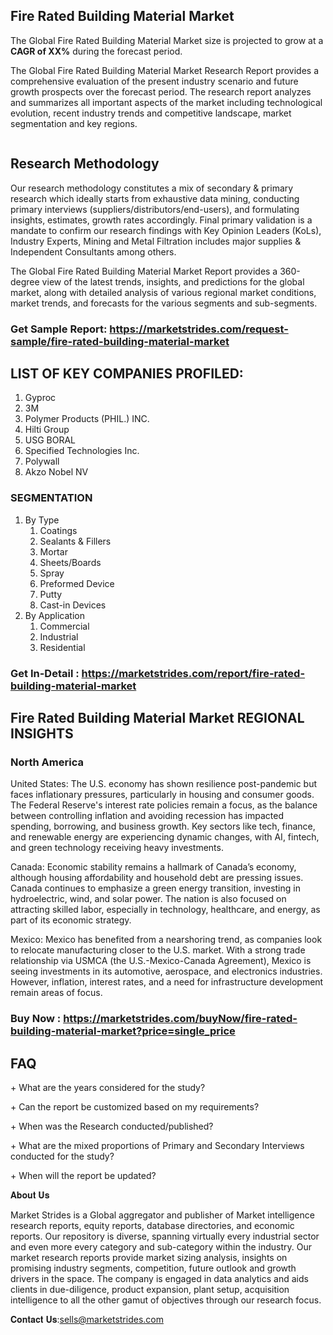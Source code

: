 <h2>Fire Rated Building Material Market</h2>
<p>The Global Fire Rated Building Material Market size is projected to grow at a <strong>CAGR of XX%</strong> during the forecast period.</p>
<p>The Global Fire Rated Building Material Market Research Report provides a comprehensive evaluation of the present industry scenario and future growth prospects over the forecast period. The research report analyzes and summarizes all important aspects of the market including technological evolution, recent industry trends and competitive landscape, market segmentation and key regions.</p>
<p><img alt="" /></p>
<h2>Research Methodology</h2>
<p>Our research methodology constitutes a mix of secondary &amp; primary research which ideally starts from exhaustive data mining, conducting primary interviews (suppliers/distributors/end-users), and formulating insights, estimates, growth rates accordingly. Final primary validation is a mandate to confirm our research findings with Key Opinion Leaders (KoLs), Industry Experts, Mining and Metal Filtration includes major supplies &amp; Independent Consultants among others.</p>
<p>The Global Fire Rated Building Material Market Report provides a 360-degree view of the latest trends, insights, and predictions for the global market, along with detailed analysis of various regional market conditions, market trends, and forecasts for the various segments and sub-segments.</p>
<h3><strong>Get Sample Report: <a href="https://marketstrides.com/request-sample/fire-rated-building-material-market">https://marketstrides.com/request-sample/fire-rated-building-material-market</a></strong></h3>
<h2>LIST OF KEY COMPANIES PROFILED:</h2>
<ol>
<li>Gyproc</li>
<li>3M</li>
<li>Polymer Products (PHIL.) INC.</li>
<li>Hilti Group</li>
<li>USG BORAL</li>
<li>Specified Technologies Inc.</li>
<li>Polywall</li>
<li>Akzo Nobel NV</li>
</ol>
<h3>SEGMENTATION</h3>
<ol>
<li>By Type
<ol>
<li>Coatings</li>
<li>Sealants &amp; Fillers</li>
<li>Mortar</li>
<li>Sheets/Boards</li>
<li>Spray</li>
<li>Preformed Device</li>
<li>Putty</li>
<li>Cast-in Devices</li>
</ol>
</li>
<li>By Application
<ol>
<li>Commercial</li>
<li>Industrial</li>
<li>Residential</li>
</ol>
</li>
</ol>
<h3><strong>Get In-Detail : <a href="https://marketstrides.com/report/fire-rated-building-material-market">https://marketstrides.com/report/fire-rated-building-material-market</a></strong></h3>
<h2>Fire Rated Building Material Market REGIONAL INSIGHTS</h2>
<h3>North America</h3>
<p>United States: The U.S. economy has shown resilience post-pandemic but faces inflationary pressures, particularly in housing and consumer goods. The Federal Reserve's interest rate policies remain a focus, as the balance between controlling inflation and avoiding recession has impacted spending, borrowing, and business growth. Key sectors like tech, finance, and renewable energy are experiencing dynamic changes, with AI, fintech, and green technology receiving heavy investments.</p>
<p>Canada: Economic stability remains a hallmark of Canada&rsquo;s economy, although housing affordability and household debt are pressing issues. Canada continues to emphasize a green energy transition, investing in hydroelectric, wind, and solar power. The nation is also focused on attracting skilled labor, especially in technology, healthcare, and energy, as part of its economic strategy.</p>
<p>Mexico: Mexico has benefited from a nearshoring trend, as companies look to relocate manufacturing closer to the U.S. market. With a strong trade relationship via USMCA (the U.S.-Mexico-Canada Agreement), Mexico is seeing investments in its automotive, aerospace, and electronics industries. However, inflation, interest rates, and a need for infrastructure development remain areas of focus.</p>
<h3><strong>Buy Now : <a href="https://marketstrides.com/buyNow/fire-rated-building-material-market?price=single_price">https://marketstrides.com/buyNow/fire-rated-building-material-market?price=single_price</a></strong></h3>
<h2>FAQ</h2>
<p>+ What are the years considered for the study?</p>
<p>+ Can the report be customized based on my requirements?</p>
<p>+ When was the Research conducted/published?</p>
<p>+ What are the mixed proportions of Primary and Secondary Interviews conducted for the study?</p>
<p>+ When will the report be updated?</p>
<p>𝐀𝐛𝐨𝐮𝐭 𝐔𝐬</p>
<p>Market Strides is a Global aggregator and publisher of Market intelligence research reports, equity reports, database directories, and economic reports. Our repository is diverse, spanning virtually every industrial sector and even more every category and sub-category within the industry. Our market research reports provide market sizing analysis, insights on promising industry segments, competition, future outlook and growth drivers in the space. The company is engaged in data analytics and aids clients in due-diligence, product expansion, plant setup, acquisition intelligence to all the other gamut of objectives through our research focus.</p>
<p>𝐂𝐨𝐧𝐭𝐚𝐜𝐭 𝐔𝐬:<a href="mailto:sells@marketstrides.com">sells@marketstrides.com</a></p>
